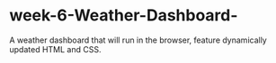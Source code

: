 # week-6-Weather-Dashboard-
A weather dashboard that will run in the browser, feature dynamically updated HTML and CSS.
